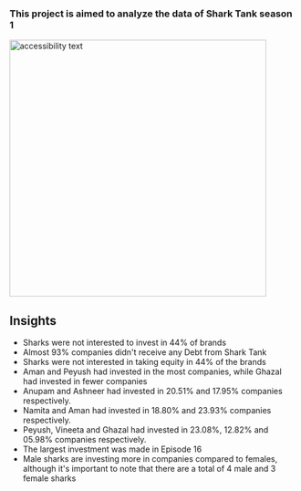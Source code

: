 ### This project is aimed to analyze the data of Shark Tank season 1

  <p align="left">
  <img src="https://assets.entrepreneur.com/content/3x2/2000/1664298253-Untitleddesign-4.jpg" width="450" alt="accessibility text">
</p>

## Insights
* Sharks were not interested to invest in 44% of brands
* Almost 93% companies didn't receive any Debt from Shark Tank
* Sharks were not interested in taking equity in 44% of the brands
* Aman and Peyush had invested in the most companies, while Ghazal had invested in fewer companies
* Anupam and Ashneer had invested in 20.51% and 17.95% companies respectively.
* Namita and Aman had invested in 18.80% and 23.93% companies respectively.
* Peyush, Vineeta and Ghazal had invested in 23.08%, 12.82% and 05.98% companies respectively.
* The largest investment was made in Episode 16
* Male sharks are investing more in companies compared to females, although it's important to note that there are a total of 4 male and 3 female sharks
